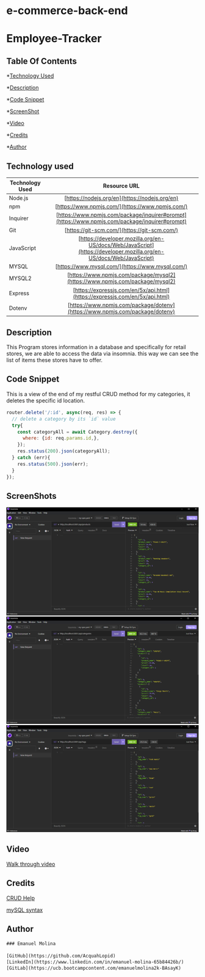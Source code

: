 # e-commerce-back-end

# Employee-Tracker

## Table Of Contents

*[Technology Used](#technology-used)

*[Description](#description)

*[Code Snippet](#code-snippet)

*[ScreenShot](#screenshots)

*[Video](#video)

*[Credits](#credits)

*[Author](#author)

## Technology used

| Technology Used         | Resource URL  |
| -------------           |:-------------:|
| Node.js                 | [https://nodejs.org/en](https://nodejs.org/en) | 
| npm                     | [https://www.npmjs.com/](https://www.npmjs.com/)      |
| Inquirer                | [https://www.npmjs.com/package/inquirer#prompt](https://www.npmjs.com/package/inquirer#prompt)
| Git                     | [https://git-scm.com/](https://git-scm.com/)     | 
| JavaScript              | [https://developer.mozilla.org/en-US/docs/Web/JavaScript](https://developer.mozilla.org/en-US/docs/Web/JavaScript) |
| MYSQL                   | [https://www.mysql.com/](https://www.mysql.com/) |
| MYSQL2                  | [https://www.npmjs.com/package/mysql2](https://www.npmjs.com/package/mysql2) |
| Express                 | [https://expressjs.com/en/5x/api.html](https://expressjs.com/en/5x/api.html) |
| Dotenv                  | [https://www.npmjs.com/package/dotenv](https://www.npmjs.com/package/dotenv) |


## Description
This Program stores information in a database and specifically for retail stores, we are able to access the data via insomnia. this way we can see the list of items these stores have to offer.

## Code Snippet
This is a view of the end of my restful CRUD method for my categories, it deletes the specific id location.

```JavaScript
router.delete('/:id', async(req, res) => {
  // delete a category by its `id` value
  try{
    const categoryAll = await Category.destroy({
      where: {id: req.params.id,},
    });
    res.status(200).json(categoryAll);
  } catch (err){
    res.status(500).json(err);
  }
});
```
## ScreenShots
![Products insomnia](./Assets/Module%2013%20api%20products.png) ![Categories insomnia](./Assets/Module%2013%20api%20categories.png)
![Tags insomnia](./Assets/Module%2013%20api%20tags.png)

## Video
[Walk through video](./Assets/Module%2013%20recording.mp4)

## Credits
[CRUD Help](https://www.codecademy.com/article/what-is-crud)

[mySQL syntax](https://www.mysqltutorial.org/mysql-cheat-sheet.aspx)

## Author
```MD
### Emanuel Molina

[GitHub](https://github.com/AcquahLopid)
[LinkedIn](https://www.linkedin.com/in/emanuel-molina-65b84426b/)
[GitLab](https://ucb.bootcampcontent.com/emanuelmolina2k-BAsayK)

```